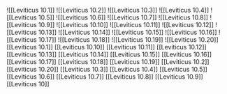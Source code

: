 ![[Leviticus 10.1]]
![[Leviticus 10.2]]
![[Leviticus 10.3]]
![[Leviticus 10.4]]
![[Leviticus 10.5]]
![[Leviticus 10.6]]
![[Leviticus 10.7]]
![[Leviticus 10.8]]
![[Leviticus 10.9]]
![[Leviticus 10.10]]
![[Leviticus 10.11]]
![[Leviticus 10.12]]
![[Leviticus 10.13]]
![[Leviticus 10.14]]
![[Leviticus 10.15]]
![[Leviticus 10.16]]
![[Leviticus 10.17]]
![[Leviticus 10.18]]
![[Leviticus 10.19]]
![[Leviticus 10.20]]
[[Leviticus 10.1]]
[[Leviticus 10.10]]
[[Leviticus 10.11]]
[[Leviticus 10.12]]
[[Leviticus 10.13]]
[[Leviticus 10.14]]
[[Leviticus 10.15]]
[[Leviticus 10.16]]
[[Leviticus 10.17]]
[[Leviticus 10.18]]
[[Leviticus 10.19]]
[[Leviticus 10.2]]
[[Leviticus 10.20]]
[[Leviticus 10.3]]
[[Leviticus 10.4]]
[[Leviticus 10.5]]
[[Leviticus 10.6]]
[[Leviticus 10.7]]
[[Leviticus 10.8]]
[[Leviticus 10.9]]
[[Leviticus 10]]
